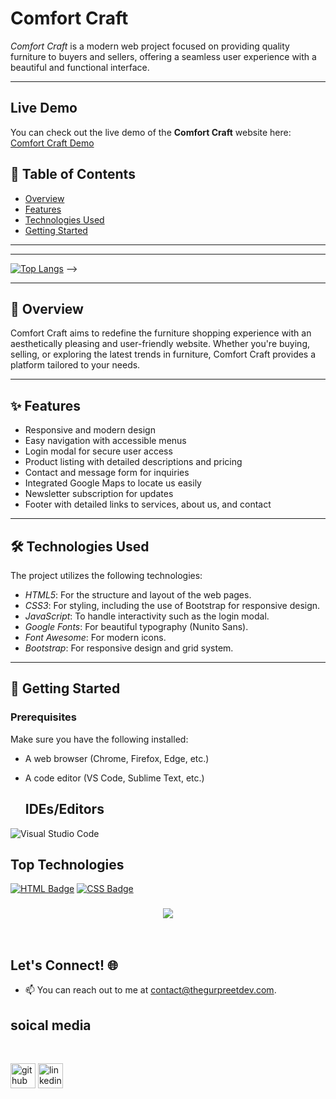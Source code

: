 # Comfort Craft

*Comfort Craft* is a modern web project focused on providing quality furniture to buyers and sellers, offering a seamless user experience with a beautiful and functional interface.

---

## Live Demo

You can check out the live demo of the **Comfort Craft** website here: 
[Comfort Craft Demo](https://rahaf-ayn-kraie.github.io/comfort-craft/)

## 📖 Table of Contents

- [Overview](#overview)
- [Features](#features)
- [Technologies Used](#technologies-used)
- [Getting Started](#getting-started)

---

---

[![Top Langs](https://github-readme-stats.vercel.app/api/top-langs/?username=anuraghazra&layout=donut&theme=dracula)](https://github.com/anuraghazra/github-readme-stats)  -->

---

## 🌟 Overview

Comfort Craft aims to redefine the furniture shopping experience with an aesthetically pleasing and user-friendly website. Whether you're buying, selling, or exploring the latest trends in furniture, Comfort Craft provides a platform tailored to your needs.

---

## ✨ Features

- Responsive and modern design
- Easy navigation with accessible menus
- Login modal for secure user access
- Product listing with detailed descriptions and pricing
- Contact and message form for inquiries
- Integrated Google Maps to locate us easily
- Newsletter subscription for updates
- Footer with detailed links to services, about us, and contact

---

## 🛠 Technologies Used

The project utilizes the following technologies:

- *HTML5*: For the structure and layout of the web pages.
- *CSS3*: For styling, including the use of Bootstrap for responsive design.
- *JavaScript*: To handle interactivity such as the login modal.
- *Google Fonts*: For beautiful typography (Nunito Sans).
- *Font Awesome*: For modern icons.
- *Bootstrap*: For responsive design and grid system.

---

## 🚀 Getting Started

### Prerequisites

Make sure you have the following installed:

- A web browser (Chrome, Firefox, Edge, etc.)
- A code editor (VS Code, Sublime Text, etc.)

  ## IDEs/Editors

![Visual Studio Code](https://img.shields.io/badge/Visual%20Studio%20Code-0078d7.svg?style=for-the-badge&logo=visual-studio-code&logoColor=white)
## Top Technologies


[![HTML Badge](https://img.shields.io/badge/-HTML-E34F26?style=for-the-badge&labelColor=black&logo=html5&logoColor=E34F26)](#)
[![CSS Badge](https://img.shields.io/badge/-CSS-1572B6?style=for-the-badge&labelColor=black&logo=css3&logoColor=1572B6)](#)

<h3 align="center">
    <img src="https://readme-typing-svg.herokuapp.com/?font=Righteous&size=25&center=true&vCenter=true&width=500&height=70&duration=4000&lines=Thanks+for+visiting!+✌️;+Shoot+me+a+message+on+email!;Gurpreet+:)&color=F5A9B8">
</h3>

<br/>

## Let's Connect! 🌐

- 📫 You can reach out to me at [contact@thegurpreetdev.com](mailto:contact@thegurpreetdev.com).
## soical media 


<br>

[<img src='https://cdn.jsdelivr.net/npm/simple-icons@3.0.1/icons/github.svg' alt='github' height='40'>](https://github.com/Gur512) [<img src='https://cdn.jsdelivr.net/npm/simple-icons@3.0.1/icons/linkedin.svg' alt='linkedin' height='40'>](https://www.linkedin.com/in/gurpreetkaur-dev/)
